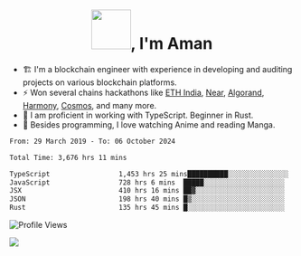 <h1 align="center"><img src="https://media2.giphy.com/media/v1.Y2lkPTc5MGI3NjExZmx5c2N1N2lkbjg5NnI3ajI2ZXhxZ24yZ3cxcmJibTZrMWZkbjlxaSZlcD12MV9pbnRlcm5hbF9naWZfYnlfaWQmY3Q9Zw/AFdcYElkoNAUE/giphy.webp" width="70">, I'm Aman</h1>

- 🏗️ I'm a blockchain engineer with experience in developing and auditing projects on various blockchain platforms.
- ⚡ Won several chains hackathons like [ETH India](https://devfolio.co/projects/hivm-hybrid-intent-virtual-machine-3ba1), [Near](https://medium.com/encode-club/encode-x-near-hackathon-finale-prizewinners-and-summary-fcf6e409ab07), [Algorand](https://algorand-innovate.hackerearth.com), [Harmony](https://medium.com/harmony-one/winners-of-the-hack-the-horizon-hackathon-ae04f95b71ab), [Cosmos](https://www.hackerearth.com/challenges/hackathon/hackatom-india/), and many more.
- 🌊 I am proficient in working with TypeScript. Beginner in Rust.
- 🍣 Besides programming, I love watching Anime and reading Manga.

<!--START_SECTION:waka-->

```txt
From: 29 March 2019 - To: 06 October 2024

Total Time: 3,676 hrs 11 mins

TypeScript                 1,453 hrs 25 mins██████████░░░░░░░░░░░░░░░   39.54 %
JavaScript                 728 hrs 6 mins  █████░░░░░░░░░░░░░░░░░░░░   19.81 %
JSX                        410 hrs 16 mins ██▓░░░░░░░░░░░░░░░░░░░░░░   11.16 %
JSON                       198 hrs 40 mins █▒░░░░░░░░░░░░░░░░░░░░░░░   05.40 %
Rust                       135 hrs 45 mins █░░░░░░░░░░░░░░░░░░░░░░░░   03.69 %
```

<!--END_SECTION:waka-->

![Profile Views](https://komarev.com/ghpvc/?username=amanraj1608&label=Profile%20views&color=0e75b6&style=flat-square)

![](https://hit.yhype.me/github/profile?user_id=42104907)
